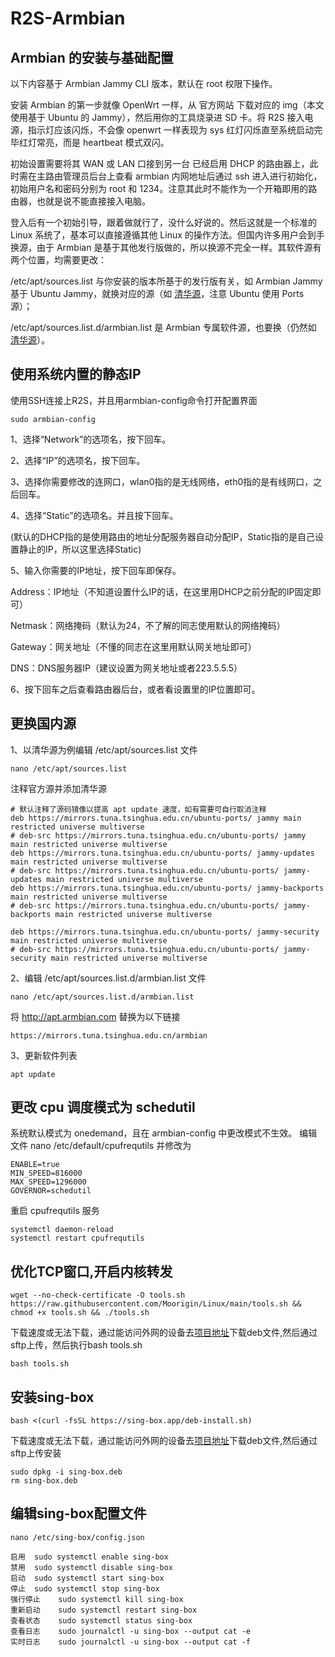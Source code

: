 # R2S-Armbian
## Armbian 的安装与基础配置
以下内容基于 Armbian Jammy CLI 版本，默认在 root 权限下操作。

安装 Armbian 的第一步就像 OpenWrt 一样，从 官方网站 下载对应的 img（本文使用基于 Ubuntu 的 Jammy），然后用你的工具烧录进 SD 卡。将 R2S 接入电源，指示灯应该闪烁，不会像 openwrt 一样表现为 sys 红灯闪烁直至系统启动完毕红灯常亮，而是 heartbeat 模式双闪。

初始设置需要将其 WAN 或 LAN 口接到另一台 已经启用 DHCP 的路由器上，此时需在主路由管理员后台上查看 armbian 内网地址后通过 ssh 进入进行初始化，初始用户名和密码分别为 root 和 1234。注意其此时不能作为一个开箱即用的路由器，也就是说不能直接接入电脑。

登入后有一个初始引导，跟着做就行了，没什么好说的。然后这就是一个标准的 Linux 系统了，基本可以直接遵循其他 Linux 的操作方法。但国内许多用户会到手换源，由于 Armbian 是基于其他发行版做的，所以换源不完全一样。其软件源有两个位置，均需要更改：

/etc/apt/sources.list 与你安装的版本所基于的发行版有关，如 Armbian Jammy 基于 Ubuntu Jammy，就换对应的源（如 [清华源](https://mirrors.tuna.tsinghua.edu.cn/help/ubuntu-ports)，注意 Ubuntu 使用 Ports 源）；

/etc/apt/sources.list.d/armbian.list 是 Armbian 专属软件源，也要换（仍然如 [清华源](https://mirrors.tuna.tsinghua.edu.cn/help/armbian)）。

## 使用系统内置的静态IP
使用SSH连接上R2S，并且用armbian-config命令打开配置界面
```
sudo armbian-config
```
1、选择“Network”的选项名，按下回车。

2、选择“IP”的选项名，按下回车。

3、选择你需要修改的连网口，wlan0指的是无线网络，eth0指的是有线网口，之后回车。

4、选择“Static”的选项名。并且按下回车。

  (默认的DHCP指的是使用路由的地址分配服务器自动分配IP，Static指的是自己设置静止的IP，所以这里选择Static)

5、输入你需要的IP地址，按下回车即保存。

  Address：IP地址（不知道设置什么IP的话，在这里用DHCP之前分配的IP固定即可）

  Netmask：网络掩码（默认为24，不了解的同志使用默认的网络掩码）

  Gateway：网关地址（不懂的同志在这里用默认网关地址即可）

  DNS：DNS服务器IP（建议设置为网关地址或者223.5.5.5）

6、按下回车之后查看路由器后台，或者看设置里的IP位置即可。

## 更换国内源
1、以清华源为例编辑 /etc/apt/sources.list 文件
```
nano /etc/apt/sources.list
```
注释官方源并添加清华源
```
# 默认注释了源码镜像以提高 apt update 速度，如有需要可自行取消注释
deb https://mirrors.tuna.tsinghua.edu.cn/ubuntu-ports/ jammy main restricted universe multiverse
# deb-src https://mirrors.tuna.tsinghua.edu.cn/ubuntu-ports/ jammy main restricted universe multiverse
deb https://mirrors.tuna.tsinghua.edu.cn/ubuntu-ports/ jammy-updates main restricted universe multiverse
# deb-src https://mirrors.tuna.tsinghua.edu.cn/ubuntu-ports/ jammy-updates main restricted universe multiverse
deb https://mirrors.tuna.tsinghua.edu.cn/ubuntu-ports/ jammy-backports main restricted universe multiverse
# deb-src https://mirrors.tuna.tsinghua.edu.cn/ubuntu-ports/ jammy-backports main restricted universe multiverse

deb https://mirrors.tuna.tsinghua.edu.cn/ubuntu-ports/ jammy-security main restricted universe multiverse
# deb-src https://mirrors.tuna.tsinghua.edu.cn/ubuntu-ports/ jammy-security main restricted universe multiverse
```
2、编辑 /etc/apt/sources.list.d/armbian.list 文件
```
nano /etc/apt/sources.list.d/armbian.list
```
将 http://apt.armbian.com 替换为以下链接
```
https://mirrors.tuna.tsinghua.edu.cn/armbian
```
3、更新软件列表
```
apt update
```
## 更改 cpu 调度模式为 schedutil
系统默认模式为 onedemand，且在 armbian-config 中更改模式不生效。 编辑文件 nano /etc/default/cpufrequtils 并修改为
```
ENABLE=true
MIN_SPEED=816000
MAX_SPEED=1296000
GOVERNOR=schedutil
```
重启 cpufrequtils 服务
```
systemctl daemon-reload
systemctl restart cpufrequtils
```
## 优化TCP窗口,开启内核转发
```
wget --no-check-certificate -O tools.sh https://raw.githubusercontent.com/Moorigin/Linux/main/tools.sh && chmod +x tools.sh && ./tools.sh
```
下载速度或无法下载，通过能访问外网的设备去[项目地址](https://github.com/Moorigin/Linux)下载deb文件,然后通过sftp上传，然后执行bash tools.sh
```
bash tools.sh
```
## 安装sing-box
```
bash <(curl -fsSL https://sing-box.app/deb-install.sh)
```
下载速度或无法下载，通过能访问外网的设备去[项目地址](https://github.com/SagerNet/sing-box/releases)下载deb文件,然后通过sftp上传安装
```
sudo dpkg -i sing-box.deb
rm sing-box.deb
```
## 编辑sing-box配置文件
```
nano /etc/sing-box/config.json
```
```
启用	sudo systemctl enable sing-box
禁用	sudo systemctl disable sing-box
启动	sudo systemctl start sing-box
停止	sudo systemctl stop sing-box
强行停止	sudo systemctl kill sing-box
重新启动	sudo systemctl restart sing-box
查看状态	sudo systemctl status sing-box
查看日志	sudo journalctl -u sing-box --output cat -e
实时日志	sudo journalctl -u sing-box --output cat -f
```

